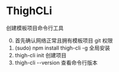 # ThighCLi

创建模板项目命令行工具

0. 首先确认网络正常且拥有模板项目 git 权限
1. (sudo) npm install thigh-cli -g 全局安装
2. thigh-cli init 创建项目
3. thigh-cli --version 查看命令行版本
